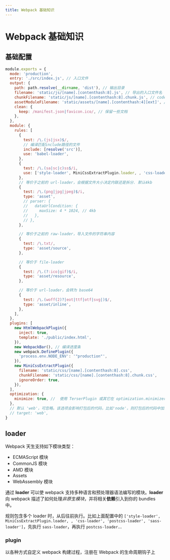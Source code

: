 ```yaml
---
title: Webpack 基础知识
---
```


# Webpack 基础知识

## 基础配置

```js
module.exports = {
  mode: 'production',
  entry: './src/index.js', // 入口文件
  output: {
    path: path.resolve(__dirname, 'dist'), // 输出目录
    filename: 'static/js/[name].[contenthash:8].js', // 导出的入口文件名
    chunkFilename: 'static/js/[name].[contenthash:8].chunk.js', // code split 对应 chunk
    assetModuleFilename: 'static/assets/[name].[contenthash:4][ext]', // 应用于 Asset Modules
    clean: {
      keep: /manifest.json|favicon.ico/, // 保留一些文档
    },
  },
  module: {
    rules: [
      {
        test: /\.(js|jsx)$/,
        // 编译匹配include路径的文件
        include: [resolve('src')],
        use: 'babel-loader',
      },
      {
        test: /\.(sa|sc|c)ss$/i,
        use: ['style-loader', MiniCssExtractPlugin.loader, , 'css-loader', 'postcss-loader', 'sass-loader'],
      },
      // 等价于之前的 url-loader，会根据文件大小决定内联还是拆分. 默认4kb
      {
        test: /\.(png|jpg|jpeg)$/i,
        type: 'asset',
        // parser: {
        //   dataUrlCondition: {
        //     maxSize: 4 * 1024, // 4kb
        //   },
        // },
      },

      // 等价于之前的 raw-loader，导入文件的字符串内容
      {
        test: /\.txt/,
        type: 'asset/source',
      },

      // 等价于 file-loader
      {
        test: /\.(?:ico|gif)$/i,
        type: 'asset/resource',
      },

      // 等价于 url-loader，会转为 base64
      {
        test: /\.(woff(2)?|eot|ttf|otf|svg|)$/,
        type: 'asset/inline',
      },
    ],
  },
  plugins: [
    new HtmlWebpackPlugin({
      inject: true,
      template: './public/index.html',
    }),
    new WebpackBar(), // 编译进度条
    new webpack.DefinePlugin({
      'process.env.NODE_ENV': '"production"',
    }),
    new MiniCssExtractPlugin({
      filename: 'static/css/[name].[contenthash:8].css',
      chunkFilename: 'static/css/[name].[contenthash:8].chunk.css',
      ignoreOrder: true,
    }),
  ],
  optimization: {
    minimize: true, //  使用 TerserPlugin 或其它在 optimization.minimizer定义的插件压缩 bundle
  },
  // 默认 'web'，可忽略。该选项会影响打包后的代码，比如'node'，则打包后的代码中加载 chunk 的方式是通过原生 require()。而 'web' 时则通过 <script> 去加载
  // target: 'web',
}
```

## loader

Webpack 天生支持如下模块类型：

- ECMAScript 模块
- CommonJS 模块
- AMD 模块
- Assets
- WebAssembly 模块

通过 **loader** 可以使 webpack 支持多种语言和预处理器语法编写的模块。**loader** 向 webpack 描述了如何处理*非原生模块*，并将相关**依赖**引入到你的 bundles 中。

规则包含多个 loader 时，从后往前执行。比如上面配置中的 `['style-loader', MiniCssExtractPlugin.loader, , 'css-loader', 'postcss-loader', 'sass-loader']`，先执行 `sass-loader`，再执行 `postcss-loader`...

### plugin

以各种方式自定义 webpack 构建过程，注册在 Webpack 的生命周期钩子上
